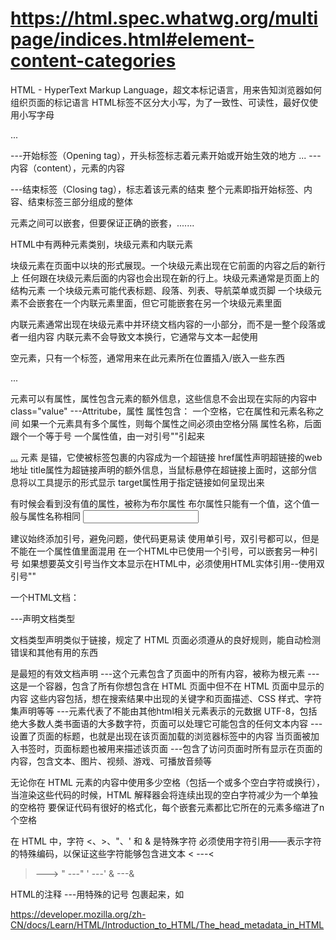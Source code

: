 # https://html.spec.whatwg.org/multipage/indices.html#element-content-categories

HTML - HyperText Markup Language，超文本标记语言，用来告知浏览器如何组织页面的标记语言
HTML标签不区分大小写，为了一致性、可读性，最好仅使用小写字母

<p>...</p>
<p> ---开始标签（Opening tag），开头标签标志着元素开始或开始生效的地方
... ---内容（content），元素的内容
</p> ---结束标签（Closing tag），标志着该元素的结束
整个元素即指开始标签、内容、结束标签三部分组成的整体

元素之间可以嵌套，但要保证正确的嵌套，<tag1>..<tag2>...</tag2>..</tag1>

HTML中有两种元素类别，块级元素和内联元素

块级元素在页面中以块的形式展现。一个块级元素出现在它前面的内容之后的新行上
任何跟在块级元素后面的内容也会出现在新的行上。块级元素通常是页面上的结构元素
一个块级元素可能代表标题、段落、列表、导航菜单或页脚
一个块级元素不会嵌套在一个内联元素里面，但它可能嵌套在另一个块级元素里面

内联元素通常出现在块级元素中并环绕文档内容的一小部分，而不是一整个段落或者一组内容
内联元素不会导致文本换行，它通常与文本一起使用

空元素，只有一个标签，通常用来在此元素所在位置插入/嵌入一些东西

<p class="value">...</p>
元素可以有属性，属性包含元素的额外信息，这些信息不会出现在实际的内容中
class="value" ---Attritube，属性
属性包含：
一个空格，它在属性和元素名称之间
如果一个元素具有多个属性，则每个属性之间必须由空格分隔
属性名称，后面跟个一个等于号
一个属性值，由一对引号""引起来

<a href="xxx" title="xxx" target="xxx">...</a>
元素 <a> 是锚，它使被标签包裹的内容成为一个超链接
href属性声明超链接的web地址
title属性为超链接声明的额外信息，当鼠标悬停在超链接上面时，这部分信息将以工具提示的形式显示
target属性用于指定链接如何呈现出来

有时候会看到没有值的属性，被称为布尔属性
布尔属性只能有一个值，这个值一般与属性名称相同
<input text="xxx" disable="xxx" />

建议始终添加引号，避免问题，使代码更易读
使用单引号，双引号都可以，但是不能在一个属性值里面混用
在一个HTML中已使用一个引号，可以嵌套另一种引号
如果想要英文引号当作文本显示在HTML中，必须使用HTML实体引用--使用双引号""

一个HTML文档：
<!DOCTYPE html> ---声明文档类型
文档类型声明类似于链接，规定了 HTML 页面必须遵从的良好规则，能自动检测错误和其他有用的东西
<!DOCTYPE html> 是最短的有效文档声明
<html></html> ---这个元素包含了页面中的所有内容，被称为根元素
<head></head> ---这是一个容器，包含了所有你想包含在 HTML 页面中但不在 HTML 页面中显示的内容
这些内容包括，想在搜索结果中出现的关键字和页面描述、CSS 样式、字符集声明等等
<meta charset="utf-8"> ---<meta>元素代表了不能由其他html相关元素表示的元数据
UTF-8，包括绝大多数人类书面语的大多数字符，页面可以处理它可能包含的任何文本内容
<title></title> ---设置了页面的标题，也就是出现在该页面加载的浏览器标签中的内容
当页面被加入书签时，页面标题也被用来描述该页面
<body></body> ---包含了访问页面时所有显示在页面的内容，包含文本、图片、视频、游戏、可播放音频等

无论你在 HTML 元素的内容中使用多少空格（包括一个或多个空白字符或换行），当渲染这些代码的时候，HTML 解释器会将连续出现的空白字符减少为一个单独的空格符
要保证代码有很好的格式化，每个嵌套元素都比它所在的元素多缩进了n个空格

在 HTML 中，字符 <、>、"、' 和 & 是特殊字符
必须使用字符引用——表示字符的特殊编码，以保证这些字符能够包含进文本
< ---&lt;
> ---&gt;
" ---&quot;
' ---&apos;
& ---&amp;

HTML的注释 ---用特殊的记号 <!-- 和 --> 包裹起来，如<!-- xxx -->

https://developer.mozilla.org/zh-CN/docs/Learn/HTML/Introduction_to_HTML/The_head_metadata_in_HTML